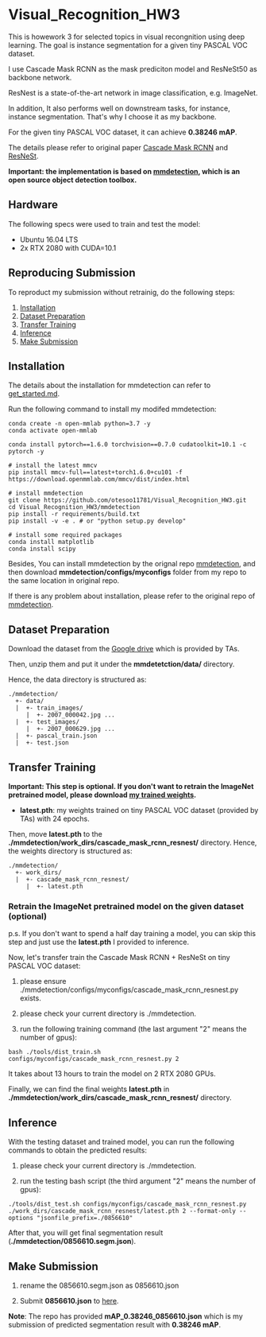 # Visual_Recognition_HW3
This is howework 3 for selected topics in visual recongnition using deep learning. The goal is instance segmentation for a given tiny PASCAL VOC dataset.

I use Cascade Mask RCNN as the mask prediciton model and ResNeSt50 as backbone network.

ResNest is a state-of-the-art network in image classification, e.g. ImageNet. 

In addition, It also performs well on downstream tasks, for instance, instance segmentation. That's why I choose it as my backbone.

For the given tiny PASCAL VOC dataset, it can achieve **0.38246 mAP**.

The details please refer to original paper [Cascade Mask RCNN](https://ieeexplore.ieee.org/stamp/stamp.jsp?tp=&arnumber=8917599) and [ResNeSt](https://arxiv.org/pdf/2004.08955.pdf).

**Important: the implementation is based on [mmdetection](https://github.com/open-mmlab/mmdetection), which is an open source object detection toolbox.**

## Hardware
The following specs were used to train and test the model:
- Ubuntu 16.04 LTS
- 2x RTX 2080 with CUDA=10.1

## Reproducing Submission
To reproduct my submission without retrainig, do the following steps:
1. [Installation](#installation)
2. [Dataset Preparation](#dataset-preparation)
3. [Transfer Training](#transfer-training)
4. [Inference](#inference)
5. [Make Submission](#make-submission)

## Installation
The details about the installation for mmdetection can refer to [get_started.md](mmdetection/docs/get_started.md).

Run the following command to install my modifed mmdetection:

```shell
conda create -n open-mmlab python=3.7 -y
conda activate open-mmlab

conda install pytorch==1.6.0 torchvision==0.7.0 cudatoolkit=10.1 -c pytorch -y

# install the latest mmcv
pip install mmcv-full==latest+torch1.6.0+cu101 -f https://download.openmmlab.com/mmcv/dist/index.html

# install mmdetection
git clone https://github.com/otesoo11781/Visual_Recognition_HW3.git
cd Visual_Recognition_HW3/mmdetection
pip install -r requirements/build.txt
pip install -v -e . # or "python setup.py develop"

# install some required packages
conda install matplotlib
conda install scipy
```

Besides, You can install mmdetection by the orignal repo [mmdetection](https://github.com/open-mmlab/mmdetection), and then download **mmdetection/configs/myconfigs** folder from my repo to the same location in original repo. 

If there is any problem about installation, please refer to the original repo of [mmdetection](https://github.com/open-mmlab/mmdetection).

## Dataset Preparation
Download the dataset from the [Google drive](https://drive.google.com/drive/folders/1fGg03EdBAxjFumGHHNhMrz2sMLLH04FK) which is provided by TAs.

Then, unzip them and put it under the **mmdetetction/data/** directory.

Hence, the data directory is structured as:
```
./mmdetection/
  +- data/
  |  +- train_images/
     |  +- 2007_000042.jpg ...
  |  +- test_images/
     |  +- 2007_000629.jpg ...
  |  +- pascal_train.json
  |  +- test.json
```

## Transfer Training
**Important: This step is optional. If you don't want to retrain the ImageNet pretrained model, please download [my trained weights](https://drive.google.com/file/d/1UOZ7AEisLbKZkZhwHsd8rVqxsKE9J13x/view?usp=sharing).**

- **latest.pth**: my weights trained on tiny PASCAL VOC dataset (provided by TAs) with 24 epochs. 

Then, move **latest.pth** to the **./mmdetection/work_dirs/cascade_mask_rcnn_resnest/** directory.
Hence, the weights directory is structured as:
```
./mmdetection/
  +- work_dirs/
  |  +- cascade_mask_rcnn_resnest/
     |  +- latest.pth
```

### Retrain the ImageNet pretrained model on the given dataset (optional)
p.s. If you don't want to spend a half day training a model, you can skip this step and just use the **latest.pth** I provided to inference. 

Now, let's transfer train the Cascade Mask RCNN + ResNeSt on tiny PASCAL VOC dataset:

1. please ensure ./mmdetection/configs/myconfigs/cascade_mask_rcnn_resnest.py exists.

2. please check your current directory is ./mmdetection.

3. run the following training command (the last argument "2" means the number of gpus):
```
bash ./tools/dist_train.sh configs/myconfigs/cascade_mask_rcnn_resnest.py 2
```
It takes about 13 hours to train the model on 2 RTX 2080 GPUs.

Finally, we can find the final weights **latest.pth** in **./mmdetection/work_dirs/cascade_mask_rcnn_resnest/** directory.


## Inference
With the testing dataset and trained model, you can run the following commands to obtain the predicted results:

1. please check your current directory is ./mmdetection.

2. run the testing bash script (the third argument "2" means the number of gpus):

```
./tools/dist_test.sh configs/myconfigs/cascade_mask_rcnn_resnest.py ./work_dirs/cascade_mask_rcnn_resnest/latest.pth 2 --format-only --options "jsonfile_prefix=./0856610"
```

After that, you will get final segmentation result (**./mmdetection/0856610.segm.json**).


## Make Submission
1. rename the 0856610.segm.json as 0856610.json

2. Submit **0856610.json** to [here](https://drive.google.com/drive/folders/1VhuHvCyz2CH4yzDreyVTwhZiOFbQB09B).

**Note**: The repo has provided **mAP_0.38246_0856610.json** which is my submission of predicted segmentation result with **0.38246 mAP**.


